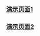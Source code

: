 ### [演示页面1](http://47.107.147.31:3000)
### [演示页面2](https://oneeightzeroeight.github.io/miya/build/)
